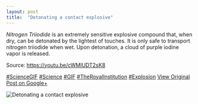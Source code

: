 ```yaml
---
layout: post
title:  "Detonating a contact explosive"
---
```


_Nitrogen Triiodide_ is an extremely sensitive explosive compound that, when dry, can be detonated by the lightest of touches. It is only safe to transport nitrogen triiodide when wet. Upon detonation, a cloud of purple iodine vapor is released.   
  
Source: <https://youtu.be/cWMlUDT2sK8>  
  
[#ScienceGIF](https://plus.google.com/s/%23ScienceGIF/posts) [#Science](https://plus.google.com/s/%23Science/posts) [#GIF](https://plus.google.com/s/%23GIF/posts) [#TheRoyalInstitution](https://plus.google.com/s/%23TheRoyalInstitution/posts) [#Explosion](https://plus.google.com/s/%23Explosion/posts)
[View Original Post on Google+](https://plus.google.com/+ColinSullender/posts/GSc7fQVqcrW)

![Detonating a contact explosive](https://i.imgur.com/qfumsK1.gif)
